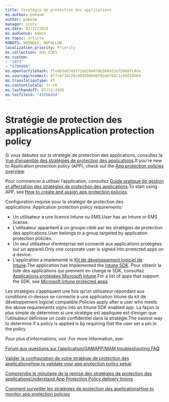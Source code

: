 ```yaml
---
title: Stratégie de protection des applications
ms.author: pebaum
author: pebaum
manager: scotv
ms.date: 07/22/2020
ms.audience: Admin
ms.topic: article
ROBOTS: NOINDEX, NOFOLLOW
localization_priority: Priority
ms.collection: Adm_O365
ms.custom:
- "1073"
- "6700006"
ms.openlocfilehash: 7fed65e6749f72e6264070b360a52e72968fc8da
ms.sourcegitcommit: 6f7cbf1dc28c0693009ddf03d9768c1c65018964
ms.translationtype: HT
ms.contentlocale: fr-FR
ms.lasthandoff: 07/22/2020
ms.locfileid: "45266434"
---
```

# <a name="application-protection-policy"></a><span data-ttu-id="c5f74-102">Stratégie de protection des applications</span><span class="sxs-lookup"><span data-stu-id="c5f74-102">Application protection policy</span></span>

<span data-ttu-id="c5f74-103">Si vous débutez sur la stratégie de protection des applications, consultez la [Vue d’ensemble des stratégies de protection des applications](https://docs.microsoft.com/intune/apps/app-protection-policy).</span><span class="sxs-lookup"><span data-stu-id="c5f74-103">If you're new to Application protection policy (APP), check out the [App protection policies overview](https://docs.microsoft.com/intune/apps/app-protection-policy).</span></span>

<span data-ttu-id="c5f74-104">Pour commencer à utiliser l’application, consultez [Guide pratique de gestion et affectation des stratégies de protection des applications](https://docs.microsoft.com/intune/app-protection-policies).</span><span class="sxs-lookup"><span data-stu-id="c5f74-104">To start using APP, see [How to create and assign app protection policies](https://docs.microsoft.com/intune/app-protection-policies).</span></span>

<span data-ttu-id="c5f74-105">Configuration requise pour la stratégie de protection des applications :</span><span class="sxs-lookup"><span data-stu-id="c5f74-105">Application protection policy requirements:</span></span>

- <span data-ttu-id="c5f74-106">Un utilisateur a une licence Intune ou EMS.</span><span class="sxs-lookup"><span data-stu-id="c5f74-106">User has an Intune or EMS license.</span></span>
- <span data-ttu-id="c5f74-107">L’utilisateur appartient à un groupe ciblé par les stratégies de protection des applications.</span><span class="sxs-lookup"><span data-stu-id="c5f74-107">User belongs to a group targeted by application protection policies.</span></span>
- <span data-ttu-id="c5f74-108">Un seul utilisateur d’entreprise est connecté aux applications protégées sur un appareil.</span><span class="sxs-lookup"><span data-stu-id="c5f74-108">Only one corporate user is signed into protected apps on a device.</span></span>
- <span data-ttu-id="c5f74-109">L’application a implémenté le [Kit de développement logiciel de Intune](https://docs.microsoft.com/intune/app-sdk-get-started).</span><span class="sxs-lookup"><span data-stu-id="c5f74-109">The application has implemented the [Intune SDK](https://docs.microsoft.com/intune/app-sdk-get-started).</span></span> <span data-ttu-id="c5f74-110">Pour obtenir la liste des applications qui prennent en charge le SDK, consultez [Applications protégées Microsoft Intune](https://docs.microsoft.com/intune/apps-supported-intune-apps).</span><span class="sxs-lookup"><span data-stu-id="c5f74-110">For a list of apps that support the SDK, see [Microsoft Intune protected apps](https://docs.microsoft.com/intune/apps-supported-intune-apps).</span></span>

<span data-ttu-id="c5f74-111">Les stratégies s’appliquent une fois qu’un utilisateur répondant aux conditions ci-dessus se connecte à une application Intune du kit de développement logiciel compatible.</span><span class="sxs-lookup"><span data-stu-id="c5f74-111">Policies apply after a user who meets the above requirements signs into an Intune SDK enabled app.</span></span> <span data-ttu-id="c5f74-112">La façon la plus simple de déterminer si une stratégie est appliquée est d’exiger que l’utilisateur définisse un code confidentiel dans la stratégie.</span><span class="sxs-lookup"><span data-stu-id="c5f74-112">The easiest way to determine if a policy is applied is by requiring that the user set a pin in the policy.</span></span> 

<span data-ttu-id="c5f74-113">Pour plus d’informations, voir :</span><span class="sxs-lookup"><span data-stu-id="c5f74-113">For more information, see:</span></span>

[<span data-ttu-id="c5f74-114">Forum aux questions sur l’application/GAM</span><span class="sxs-lookup"><span data-stu-id="c5f74-114">APP/MAM troubleshooting FAQ</span></span>](https://docs.microsoft.com/intune/apps/troubleshoot-mam)  

[<span data-ttu-id="c5f74-115">Valider la configuration de votre stratégie de protection des applications</span><span class="sxs-lookup"><span data-stu-id="c5f74-115">How to validate your app protection policy setup</span></span>](https://docs.microsoft.com/intune/app-protection-policies-validate)

[<span data-ttu-id="c5f74-116">Comprendre le minutage de la remise des stratégies de protection des applications</span><span class="sxs-lookup"><span data-stu-id="c5f74-116">Understand App Protection Policy delivery timing</span></span>](https://docs.microsoft.com/intune/app-protection-policy-delivery)  

[<span data-ttu-id="c5f74-117">Comment surveiller les stratégies de protection des applications</span><span class="sxs-lookup"><span data-stu-id="c5f74-117">How to monitor app protection policies</span></span>](https://docs.microsoft.com/intune/app-protection-policies-monitor)